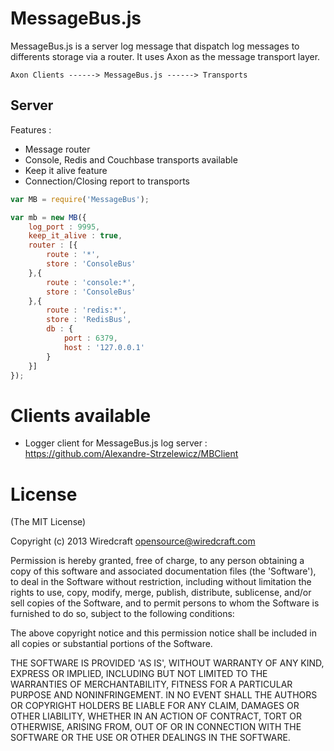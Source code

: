 # MessageBus.js

MessageBus.js is a server log message that dispatch log messages to differents storage via a router.
It uses Axon as the message transport layer.

```
Axon Clients ------> MessageBus.js ------> Transports
```

## Server

Features : 
- Message router
- Console, Redis and Couchbase transports available
- Keep it alive feature
- Connection/Closing report to transports

```javascript
var MB = require('MessageBus');

var mb = new MB({
    log_port : 9995,
    keep_it_alive : true,
    router : [{
       	route : '*',
       	store : 'ConsoleBus'
    },{
       	route : 'console:*',
       	store : 'ConsoleBus'
    },{
       	route : 'redis:*',
       	store : 'RedisBus',
       	db : {
       	    port : 6379,
       	    host : '127.0.0.1'
       	}
    }]
});
```

# Clients available

- Logger client for MessageBus.js log server : https://github.com/Alexandre-Strzelewicz/MBClient

# License

(The MIT License)

Copyright (c) 2013 Wiredcraft <opensource@wiredcraft.com>

Permission is hereby granted, free of charge, to any person obtaining a copy of this software and associated documentation files (the 'Software'), to deal in the Software without restriction, including without limitation the rights to use, copy, modify, merge, publish, distribute, sublicense, and/or sell copies of the Software, and to permit persons to whom the Software is furnished to do so, subject to the following conditions:

The above copyright notice and this permission notice shall be included in all copies or substantial portions of the Software.

THE SOFTWARE IS PROVIDED 'AS IS', WITHOUT WARRANTY OF ANY KIND, EXPRESS OR IMPLIED, INCLUDING BUT NOT LIMITED TO THE WARRANTIES OF MERCHANTABILITY, FITNESS FOR A PARTICULAR PURPOSE AND NONINFRINGEMENT. IN NO EVENT SHALL THE AUTHORS OR COPYRIGHT HOLDERS BE LIABLE FOR ANY CLAIM, DAMAGES OR OTHER LIABILITY, WHETHER IN AN ACTION OF CONTRACT, TORT OR OTHERWISE, ARISING FROM, OUT OF OR IN CONNECTION WITH THE SOFTWARE OR THE USE OR OTHER DEALINGS IN THE SOFTWARE.
